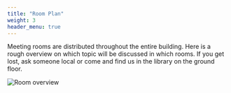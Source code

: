 ```yaml
---
title: "Room Plan"
weight: 3
header_menu: true
---
```


Meeting rooms are distributed throughout the entire building. Here is a rough overview on which topic will be discussed in which rooms. If you get lost, ask someone local or come and find us in the library on the ground floor.


![Room overview](images/program_room_oveview.jpg)